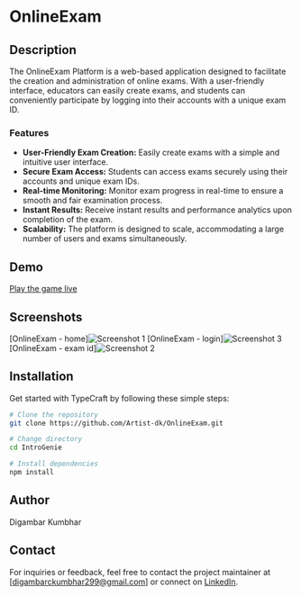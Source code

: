 # OnlineExam

## Description

The OnlineExam Platform is a web-based application designed to facilitate the creation and administration of online exams. With a user-friendly interface, educators can easily create exams, and students can conveniently participate by logging into their accounts with a unique exam ID.

### Features


- **User-Friendly Exam Creation:** Easily create exams with a simple and intuitive user interface.
- **Secure Exam Access:** Students can access exams securely using their accounts and unique exam IDs.
- **Real-time Monitoring:** Monitor exam progress in real-time to ensure a smooth and fair examination process.
- **Instant Results:** Receive instant results and performance analytics upon completion of the exam.
- **Scalability:** The platform is designed to scale, accommodating a large number of users and exams simultaneously.


## Demo

[Play the game live](#)

## Screenshots

[OnlineExam - home]![Screenshot 1](https://i.pinimg.com/736x/9c/b0/45/9cb0450d1481436b35e74a955117c262.jpg)
[OnlineExam - login]![Screenshot 3](https://i.pinimg.com/736x/ff/63/a4/ff63a4313c9a41930755ce2ea41d9d8b.jpg)
[OnlineExam - exam id]![Screenshot 2](https://i.pinimg.com/736x/d0/16/a6/d016a67d1df59ef577912deaf6ad99e2.jpg)

## Installation

Get started with TypeCraft by following these simple steps:

```bash
# Clone the repository
git clone https://github.com/Artist-dk/OnlineExam.git

# Change directory
cd IntroGenie

# Install dependencies
npm install

```

## Author
Digambar Kumbhar

## Contact
For inquiries or feedback, feel free to contact the project maintainer at [digambarckumbhar299@gmail.com] or connect on [LinkedIn](https://www.linkedin.com/in/digambar-kumbhar/).